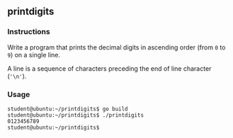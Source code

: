 ## printdigits

### Instructions

Write a program that prints the decimal digits in ascending order (from `0` to `9`) on a single line.

A line is a sequence of characters preceding the end of line character (`'\n'`).

### Usage

```console
student@ubuntu:~/printdigits$ go build
student@ubuntu:~/printdigits$ ./printdigits
0123456789
student@ubuntu:~/printdigits$
```
